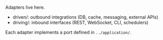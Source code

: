Adapters live here.

- driven/: outbound integrations (DB, cache, messaging, external APIs)
- driving/: inbound interfaces (REST, WebSocket, CLI, schedulers)

Each adapter implements a port defined in `../application/`.

